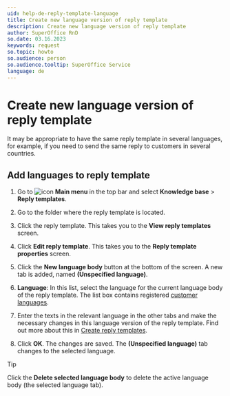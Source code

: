 ```yaml
---
uid: help-de-reply-template-language
title: Create new language version of reply template
description: Create new language version of reply template
author: SuperOffice RnD
so.date: 03.16.2023
keywords: request
so.topic: howto
so.audience: person
so.audience.tooltip: SuperOffice Service
language: de
---
```


# Create new language version of reply template

It may be appropriate to have the same reply template in several languages, for example, if you need to send the same reply to customers in several countries.

## Add languages to reply template

1. Go to ![icon][img1] **Main menu** in the top bar and select **Knowledge base** > **Reply templates**.

2. Go to the folder where the reply template is located.

3. Click the reply template. This takes you to the **View reply templates** screen.

4. Click **Edit reply template**. This takes you to the **Reply template properties** screen.

5. Click the **New language body** button at the bottom of the screen. A new tab is added, named **(Unspecified language)**.

6. **Language**: In this list, select the language for the current language body of the reply template. The list box contains registered [customer languages][2].

7. Enter the texts in the relevant language in the other tabs and make the necessary changes in this language version of the reply template. Find out more about this in [Create reply templates][1].

8. Click **OK**. The changes are saved. The **(Unspecified language)** tab changes to the selected language.

> [!TIP]
> Click the **Delete selected language body** to delete the active language body (the selected language tab).

<!-- Referenced links -->
[1]: create.md
[2]: ../../../admin/options/learn/custlang/index.md

<!-- Referenced images -->
[img1]: ../../../../media/icons/main-menu.png

